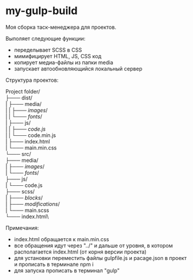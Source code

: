 # my-gulp-build
 Моя сборка таск-менеджера для проектов.

 Выполяет следующие функции:
 - переделывает SCSS в CSS
 - мимифицирует HTML, JS, CSS код
 - копирует медиа-файлы из папки media
 - запускает автообновляющийся локальный сервер

Структура проектов:

Project folder/\
 ├─── dist/\
 |     ├─── media/\
 |     |     ├─── _images_/\
 |     |     └─── _fonts_/\
 |     ├─── js/\
 |     |     ├─── _code.js_\
 |     |     └─── code.min.js\
 |     ├─── index.html\
 |     └─── main.min.css\
 └─── src/\
       ├─── media/\
       |     ├─── _images_/\
       |     └─── _fonts_/\
       ├─── js/\
       |     └─── code.js\
       ├─── scss/\
       |     ├─── _blocks_/\
       |     ├─── _modifications_/\
       |     └─── main.scss\
       └─── index.html\

Примечания:
- index.html обращается к main.min.css
- все обращения идут через "../" и дальше от уровня, в котором располагается index.html (от корня версии проекта)
- для установки переместить файлы gulpfile.js и pacage.json в проект и прописать в терминале npm i
- для запуска прописать в терминал "gulp"
